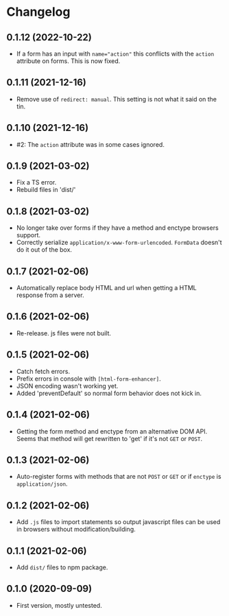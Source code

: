 Changelog
=========

0.1.12 (2022-10-22)
-------------------

* If a form has an input with `name="action"` this conflicts with the `action`
  attribute on forms. This is now fixed.


0.1.11 (2021-12-16)
------------------

* Remove use of `redirect: manual`. This setting is not what it said on the tin.


0.1.10 (2021-12-16)
-------------------

* #2: The `action` attribute was in some cases ignored.


0.1.9 (2021-03-02)
------------------

* Fix a TS error.
* Rebuild files in 'dist/'


0.1.8 (2021-03-02)
------------------

* No longer take over forms if they have a method and enctype browsers support.
* Correctly serialize `application/x-www-form-urlencoded`. `FormData` doesn't
  do it out of the box.


0.1.7 (2021-02-06)
------------------

* Automatically replace body HTML and url when getting a HTML response from a
  server.


0.1.6 (2021-02-06)
------------------

* Re-release. js files were not built.


0.1.5 (2021-02-06)
------------------

* Catch fetch errors.
* Prefix errors in console with `[html-form-enhancer]`.
* JSON encoding wasn't working yet.
* Added 'preventDefault' so normal form behavior does not kick in.


0.1.4 (2021-02-06)
------------------

* Getting the form method and enctype from an alternative DOM API. Seems that
  method will get rewritten to 'get' if it's not `GET` or `POST`.


0.1.3 (2021-02-06)
------------------

* Auto-register forms with methods that are not `POST` or `GET` or if
  `enctype` is `application/json`.


0.1.2 (2021-02-06)
------------------

* Add `.js` files to import statements so output javascript files can be used
  in browsers without modification/building.


0.1.1 (2021-02-06)
------------------

* Add `dist/` files to npm package.


0.1.0 (2020-09-09)
------------------

* First version, mostly untested.
